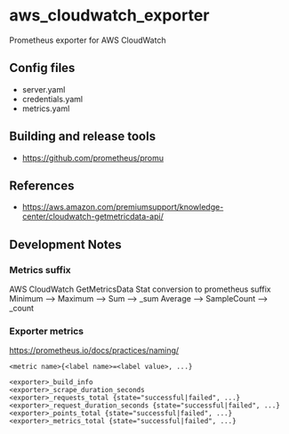 # aws_cloudwatch_exporter

Prometheus exporter for AWS CloudWatch

## Config files

* server.yaml
* credentials.yaml
* metrics.yaml

## Building and release tools

* https://github.com/prometheus/promu

## References

* https://aws.amazon.com/premiumsupport/knowledge-center/cloudwatch-getmetricdata-api/

## Development Notes

### Metrics suffix

AWS CloudWatch GetMetricsData Stat conversion to prometheus suffix
Minimum     -->
Maximum     -->
Sum         --> _sum
Average     --> 
SampleCount --> _count

### Exporter metrics

https://prometheus.io/docs/practices/naming/

```text
<metric name>{<label name>=<label value>, ...}

<exporter>_build_info
<exporter>_scrape_duration_seconds
<exporter>_requests_total {state="successful|failed", ...}
<exporter>_request_duration_seconds {state="successful|failed", ...}
<exporter>_points_total {state="successful|failed", ...}
<exporter>_metrics_total {state="successful|failed", ...}
```